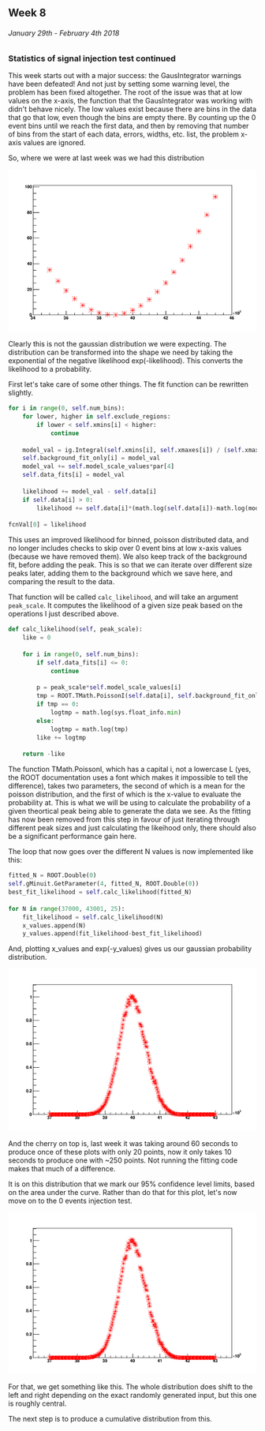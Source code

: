 ## Week 8
###### January 29th - February 4th 2018

### Statistics of signal injection test continued

This week starts out with a major success: the GausIntegrator warnings have been defeated!
And not just by setting some warning level, the problem has been fixed altogether.
The root of the issue was that at low values on the x-axis, the function that the
GausIntegrator was working with didn't behave nicely. The low values exist because there
are bins in the data that go that low, even though the bins are empty there.
By counting up the 0 event bins until we reach the first data, and then by removing that number
of bins from the start of each data, errors, widths, etc. list, the problem x-axis values
are ignored.

So, where we were at last week was we had this distribution

![image](https://github.com/H4rtland/masters/blob/master/week9/imgs/L_ratio_dist.png "")

Clearly this is not the gaussian distribution we were expecting. The distribution can be
transformed into the shape we need by taking the exponential of the negative likelihood
exp(-likelihood). This converts the likelihood to a probability.

First let's take care of some other things. The fit function can be rewritten slightly.

```python
for i in range(0, self.num_bins):
    for lower, higher in self.exclude_regions:
        if lower < self.xmins[i] < higher:
            continue

    model_val = ig.Integral(self.xmins[i], self.xmaxes[i]) / (self.xmaxes[i]-self.xmins[i])
    self.background_fit_only[i] = model_val
    model_val += self.model_scale_values*par[4]
    self.data_fits[i] = model_val
    
    likelihood += model_val - self.data[i]
    if self.data[i] > 0:
        likelihood += self.data[i]*(math.log(self.data[i])-math.log(model_val))

fcnVal[0] = likelihood
```

This uses an improved likelihood for binned, poisson distributed data, and no longer includes
checks to skip over 0 event bins at low x-axis values (because we have removed them).
We also keep track of the background fit, before adding the peak. This is so that we can
iterate over different size peaks later, adding them to the background which we save here,
and comparing the result to the data. 

That function will be called `calc_likelihood`, and will take an argument `peak_scale`.
It computes the likelihood of a given size peak based on the operations I just described above.

```python
def calc_likelihood(self, peak_scale):
    like = 0

    for i in range(0, self.num_bins):
        if self.data_fits[i] <= 0:
            continue

        p = peak_scale*self.model_scale_values[i]
        tmp = ROOT.TMath.PoissonI(self.data[i], self.background_fit_only[i]+p)
        if tmp == 0:
            logtmp = math.log(sys.float_info.min)
        else:
            logtmp = math.log(tmp)
        like += logtmp

    return -like
```

The function TMath.PoissonI, which has a capital i, not a lowercase L (yes, the ROOT
documentation uses a font which makes it impossible to tell the difference), takes two parameters,
the second of which is a mean for the poisson distribution, and the first of which is the x-value
to evaluate the probability at. This is what we will be using to calculate the probability
of a given theortical peak being able to generate the data we see. As the fitting has now
been removed from this step in favour of just iterating through different peak sizes
and just calculating the likeihood only, there should also be a significant performance gain here.

The loop that now goes over the different N values is now implemented like this:

```python
fitted_N = ROOT.Double(0)
self.gMinuit.GetParameter(4, fitted_N, ROOT.Double(0))
best_fit_likelihood = self.calc_likelihood(fitted_N)

for N in range(37000, 43001, 25):
    fit_likelihood = self.calc_likelihood(N)
    x_values.append(N)
    y_values.append(fit_likelihood-best_fit_likelihood)
```

And, plotting x_values and exp(-y_values) gives us our gaussian probability distribution.

![image](https://github.com/H4rtland/masters/blob/master/week10/imgs/prob_dist_40k_1.png "")

And the cherry on top is, last week it was taking around 60 seconds to produce once of these
plots with only 20 points, now it only takes 10 seconds to produce one with ~250 points.
Not running the fitting code makes that much of a difference.

It is on this distribution that we mark our 95% confidence level limits, based on the area
under the curve. Rather than do that for this plot, let's now move on to the 0 events
injection test.

![image](https://github.com/H4rtland/masters/blob/master/week10/imgs/prob_dist_40k_1.png "")

For that, we get something like this. The whole distribution does shift to the left and right
depending on the exact randomly generated input, but this one is roughly central.

The next step is to produce a cumulative distribution from this.
